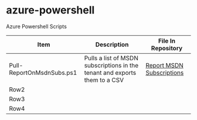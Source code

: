 # azure-powershell
Azure Powershell Scripts 

| Item                      | Description                                                                | File In Repository                                                     |
| ------------------------- | -------------------------------------------------------------------------- | ---------------------------------------------------------------------- |
| Pull-ReportOnMsdnSubs.ps1 | Pulls a list of MSDN subscriptions in the tenant and exports them to a CSV | [Report MSDN Subscriptions](.\az-subscription\Pull-ReportOnMsdnSubs.ps1) |
| Row2                      |                                                                            |                                                                        |
| Row3                      |                                                                            |                                                                        |
| Row4                      |                                                                            |                                                                        |

